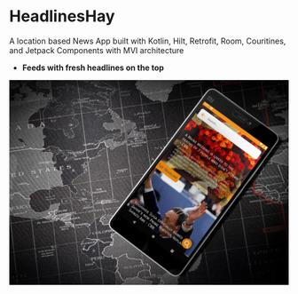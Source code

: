 # HeadlinesHay
A location based News App built with Kotlin, Hilt, Retrofit, Room, Couritines, and Jetpack Components with MVI architecture

- <b>Feeds with fresh headlines on the top</b>
<img src="https://raw.githubusercontent.com/Kurtz0420/HeadlinesHay/master/imgs/1e.jpg?raw=true" />

